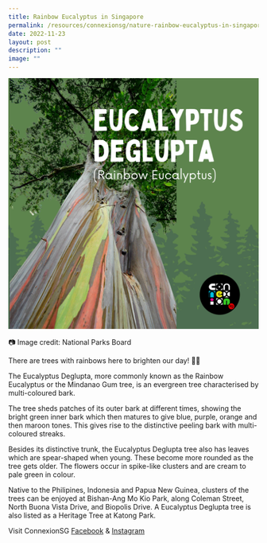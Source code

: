 ```yaml
---
title: Rainbow Eucalyptus in Singapore
permalink: /resources/connexionsg/nature-rainbow-eucalyptus-in-singapore/
date: 2022-11-23
layout: post
description: ""
image: ""
---
```

![](/images/connexionsg/2022/eucalyptus%20deglupta.png)

📷 Image credit: National Parks Board


There are trees with rainbows here to brighten our day! 🌈🌳

The Eucalyptus Deglupta, more commonly known as the Rainbow Eucalyptus or the Mindanao Gum tree, is an evergreen tree characterised by multi-coloured bark.

The tree sheds patches of its outer bark at different times, showing the bright green inner bark which then matures to give blue, purple, orange and then maroon tones. This gives rise to the distinctive peeling bark with multi-coloured streaks.

Besides its distinctive trunk, the Eucalyptus Deglupta tree also has leaves which are spear-shaped when young. These become more rounded as the tree gets older. The flowers occur in spike-like clusters and are cream to pale green in colour.

Native to the Philipines, Indonesia and Papua New Guinea, clusters of the trees can be enjoyed at Bishan-Ang Mo Kio Park, along Coleman Street, North Buona Vista Drive, and Biopolis Drive. A Eucalyptus Deglupta tree is also listed as a Heritage Tree at Katong Park.


Visit ConnexionSG [Facebook](https://www.facebook.com/ConnexionSG) & [Instagram](https://www.instagram.com/connexionsg/)